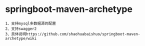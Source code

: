# springboot-maven-archetype
```
1、支持mysql多数据源的配置
2、支持swagger2
3、具体说明https://github.com/shaohuabaishuo/springboot-maven-archetype/wiki
```
